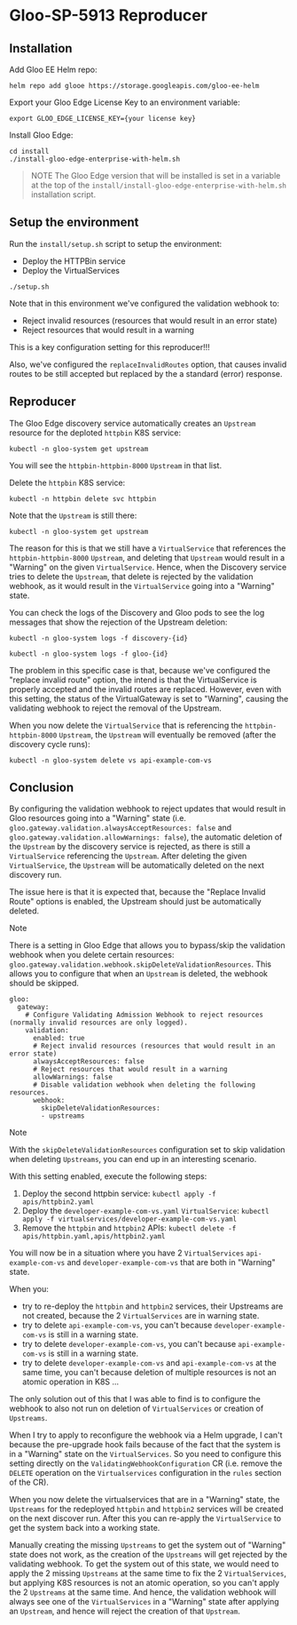 # Gloo-SP-5913 Reproducer


## Installation

Add Gloo EE Helm repo:
```
helm repo add glooe https://storage.googleapis.com/gloo-ee-helm
```

Export your Gloo Edge License Key to an environment variable:
```
export GLOO_EDGE_LICENSE_KEY={your license key}
```

Install Gloo Edge:
```
cd install
./install-gloo-edge-enterprise-with-helm.sh
```

> NOTE
> The Gloo Edge version that will be installed is set in a variable at the top of the `install/install-gloo-edge-enterprise-with-helm.sh` installation script.

## Setup the environment

Run the `install/setup.sh` script to setup the environment:

- Deploy the HTTPBin service
- Deploy the VirtualServices

```
./setup.sh
```

Note that in this environment we've configured the validation webhook to:
- Reject invalid resources (resources that would result in an error state)
- Reject resources that would result in a warning

This is a key configuration setting for this reproducer!!!

Also, we've configured the `replaceInvalidRoutes` option, that causes invalid routes to be still accepted but replaced by the a standard (error) response.

## Reproducer

The Gloo Edge discovery service automatically creates an `Upstream` resource for the deploted `httpbin` K8S service:

```
kubectl -n gloo-system get upstream
```

You will see the `httpbin-httpbin-8000` `Upstream` in that list.

Delete the `httpbin` K8S service:

```
kubectl -n httpbin delete svc httpbin
```

Note that the `Upstream` is still there:

```
kubectl -n gloo-system get upstream
```

The reason for this is that we still have a `VirtualService` that references the `httpbin-httpbin-8000` `Upstream`, and deleting that `Upstream` would result in a "Warning" on the given `VirtualService`. Hence, when the Discovery service tries to delete the `Upstream`, that delete is rejected by the validation webhook, as it would result in the `VirtualService` going into a "Warning" state.

You can check the logs of the Discovery and Gloo pods to see the log messages that show the rejection of the Upstream deletion:

```
kubectl -n gloo-system logs -f discovery-{id}
```

```
kubectl -n gloo-system logs -f gloo-{id}
```

The problem in this specific case is that, because we've configured the "replace invalid route" option, the intend is that the VirtualService is properly accepted and the invalid routes are replaced. However, even with this setting, the status of the VirtualGateway is set to "Warning", causing the validating webhook to reject the removal of the Upstream.

When you now delete the `VirtualService` that is referencing the `httpbin-httpbin-8000` `Upstream`, the `Upstream` will eventually be removed (after the discovery cycle runs):

```
kubectl -n gloo-system delete vs api-example-com-vs
```

## Conclusion
By configuring the validation webhook to reject updates that would result in Gloo resources going into a "Warning" state (i.e. `gloo.gateway.validation.alwaysAcceptResources: false` and `gloo.gateway.validation.allowWarnings: false`), the automatic deletion of the `Upstream` by the discovery service is rejected, as there is still a `VirtualService` referencing the `Upstream`. After deleting the given `VirtualService`, the `Upstream` will be automatically deleted on the next discovery run.

The issue here is that it is expected that, because the "Replace Invalid Route" options is enabled, the Upstream should just be automatically deleted.

> [!NOTE]
> There is a setting in Gloo Edge that allows you to bypass/skip the validation webhook when you delete certain resources: `gloo.gateway.validation.webhook.skipDeleteValidationResources`. This allows you to configure that when an `Upstream` is deleted, the webhook should be skipped.
> ```
> gloo:
>   gateway:
>     # Configure Validating Admission Webhook to reject resources (normally invalid resources are only logged).
>     validation:
>       enabled: true
>       # Reject invalid resources (resources that would result in an error state)
>       alwaysAcceptResources: false
>       # Reject resources that would result in a warning
>       allowWarnings: false
>       # Disable validation webhook when deleting the following resources.
>       webhook:
>         skipDeleteValidationResources:
>         - upstreams
> ```

> [!NOTE]
> With the `skipDeleteValidationResources` configuration set to skip validation when deleting `Upstreams`, you can end up in an interesting scenario.
>
> With this setting enabled, execute the following steps:
> 1. Deploy the second httpbin service: `kubectl apply -f apis/httpbin2.yaml`
> 1. Deploy the `developer-example-com-vs.yaml` `VirtualService`: `kubectl apply -f virtualservices/developer-example-com-vs.yaml`
> 1. Remove the `httpbin` and `httpbin2` APIs: `kubectl delete -f apis/httpbin.yaml,apis/httpbin2.yaml`
> 
> You will now be in a situation where you have 2 `VirtualServices` `api-example-com-vs` and `developer-example-com-vs` that are both in "Warning" state.
>
> When you:
> * try to re-deploy the `httpbin` and `httpbin2` services, their Upstreams are not created, because the 2 `VirtualServices` are in warning state.
> * try to delete `api-example-com-vs`, you can't because `developer-example-com-vs` is still in a warning state. 
> * try to delete `developer-example-com-vs`, you can't because `api-example-com-vs` is still in a warning state.
> * try to delete `developer-example-com-vs` and `api-example-com-vs` at the same time, you can't because deletion of multiple resources is not an atomic operation in K8S ...
> 
> The only solution out of this that I was able to find is to configure the webhook to also not run on deletion of `VirtualServices` or creation of `Upstreams`.
>
> When I try to apply to reconfigure the webhook via a Helm upgrade, I can't because the pre-upgrade hook fails because of the fact that the system is in a "Warning" state on the `VirtualServices`. So you need to configure this setting directly on the `ValidatingWebhookConfiguration` CR (i.e. remove the `DELETE` operation on the `Virtualservices` configuration in the `rules` section of the CR). 
>
> When you now delete the virtualservices that are in a "Warning" state, the `Upstreams` for the redeployed `httpbin` and `httpbin2` services will be created on the next discover run. After this you can re-apply the `VirtualService` to get the system back into a working state.
>
> Manually creating the missing `Upstreams` to get the system out of "Warning" state does not work, as the creation of the `Upstreams` will get rejected by the validating webhook. To get the system out of this state, we would need to apply the 2 missing `Upstreams` at the same time to fix the 2 `VirtualServices`, but applying K8S resources is not an atomic operation, so you can't apply the 2 `Upstreams` at the same time. And hence, the validation webhook will always see one of the `VirtualServices` in a "Warning" state after applying an `Upstream`, and hence will reject the creation of that `Upstream`.
